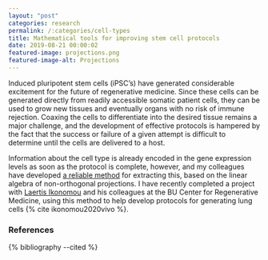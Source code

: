 ```yaml
---
layout: "post"
categories: research
permalink: /:categories/cell-types
title: Mathematical tools for improving stem cell protocols
date: 2019-08-21 00:00:02
featured-image: projections.png
featured-image-alt: Projections
---
```


Induced pluripotent stem cells (iPSC’s) have generated considerable excitement for the future of regenerative medicine. Since these cells can be generated directly from readily accessible somatic patient cells, they can be used to grow new tissues and eventually organs with no risk of immune rejection. Coaxing the cells to differentiate into the desired tissue remains a major challenge, and the development of effective protocols is hampered by the fact that the success or failure of a given attempt is difficult to determine until the cells are delivered to a host. 

Information about the cell type is already encoded in the gene expression levels as soon as the protocol is complete, however, and my colleagues have developed [a reliable method][lap] for extracting this, based on the linear algebra of non-orthogonal projections. I have recently completed a project with [Laertis Ikonomou][laertis] and his colleagues at the BU Center for Regenerative Medicine, using this method to help develop protocols for generating lung cells {% cite ikonomou2020vivo %}. 

### References

{% bibliography --cited %}

[laertis]: https://ikonomoulab.com/
[lap]: https://journals.plos.org/ploscompbiol/article?id=10.1371/journal.pcbi.1003734
